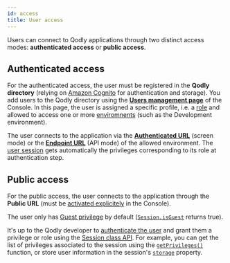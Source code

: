 ```yaml
---
id: access
title: User access
---
```


Users can connect to Qodly applications through two distinct access modes: **authenticated access** or **public access**.

## Authenticated access

For the authenticated access, the user must be registered in the **Qodly directory** (relying on [Amazon Cognito](https://aws.amazon.com/fr/cognito/) for authentication and storage). You add users to the Qodly directory using the [**Users management page**](../console/userAccountManagement.md) of the Console. In this page, the user is assigned a specific profile, i.e. a [role](../4DQodlyPro/roles/rolesPrivilegesOverview.md) and allowed to access one or more [enviromnents](../console/environmentsOverview.md) (such as the Development environment).

The user connects to the application via the [**Authenticated URL**](../console/resourceMonitoring.md#application-access) (screen mode) or the [**Endpoint URL**](../console/apiKeys.md) (API mode) of the allowed environment. The [user session](../qodlyScript/SessionClass.md) gets automatically the privileges corresponding to its role at authentication step.


## Public access

For the public access, the user connects to the application through the **Public URL** (must be [activated explicitely](../console/resourceMonitoring.md#application-access) in the Console).

The user only has [Guest privilege](../4DQodlyPro/roles/datastorePermissions.md#introducing-the-guest-privilege) by default ([`Session.isGuest`](../qodlyScript/SessionClass.md#isguest) returns true). 

It's up to the Qodly developer to [authenticate the user](../qodlyScript/guides/login.md) and grant them a privilege or role using the [Session class API](../qodlyScript/SessionClass.md). For example, you can get the list of privileges associated to the session using the [`getPrivileges()`](../qodlyScript/SessionClass.md#getprivileges) function, or store user information in the session's [`storage`](../qodlyScript/SessionClass.md#storage) property. 
